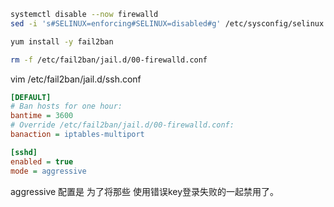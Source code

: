
```bash
systemctl disable --now firewalld
sed -i 's#SELINUX=enforcing#SELINUX=disabled#g' /etc/sysconfig/selinux && setenforce 0

yum install -y fail2ban

rm -f /etc/fail2ban/jail.d/00-firewalld.conf
```


vim /etc/fail2ban/jail.d/ssh.conf

```ini
[DEFAULT]
# Ban hosts for one hour:
bantime = 3600
# Override /etc/fail2ban/jail.d/00-firewalld.conf:
banaction = iptables-multiport

[sshd]
enabled = true
mode = aggressive
```

aggressive 配置是 为了将那些 使用错误key登录失败的一起禁用了。

